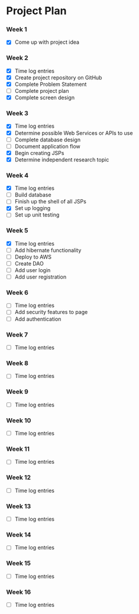 # Project Plan

### Week 1
- [X] Come up with project idea

### Week 2
- [X] Time log entries
- [X] Create project repository on GitHub
- [X] Complete Problem Statement
- [ ] Complete project plan
- [X] Complete screen design

### Week 3
- [X] Time log entries
- [X] Determine possible Web Services or APIs to use
- [ ] Complete database design
- [ ] Document application flow
- [X] Begin creating JSPs
- [X] Determine independent research topic

### Week 4
- [X] Time log entries
- [ ] Build database
- [ ] Finish up the shell of all JSPs
- [X] Set up logging
- [ ] Set up unit testing

### Week 5
- [X] Time log entries
- [ ] Add hibernate functionality
- [ ] Deploy to AWS
- [ ] Create DAO
- [ ] Add user login
- [ ] Add user registration

### Week 6
- [ ] Time log entries
- [ ] Add security features to page
- [ ] Add authentication

### Week 7
- [ ] Time log entries

### Week 8
- [ ] Time log entries

### Week 9
- [ ] Time log entries

### Week 10
- [ ] Time log entries

### Week 11
- [ ] Time log entries

### Week 12
- [ ] Time log entries

### Week 13
- [ ] Time log entries

### Week 14
- [ ] Time log entries

### Week 15
- [ ] Time log entries

### Week 16
- [ ] Time log entries
